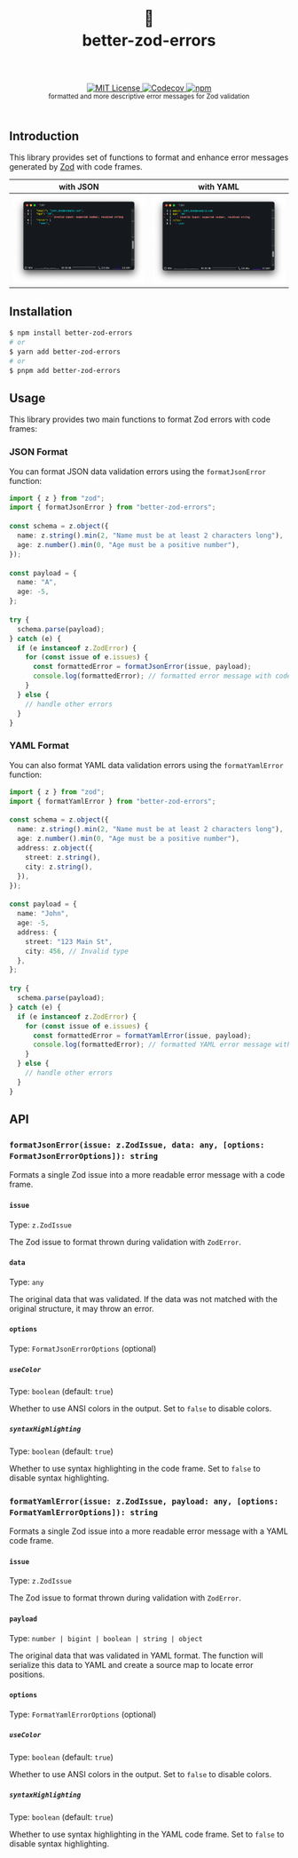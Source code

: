 <h1 align="center">
  <br />
  💎
  <br />
  better-zod-errors
  <sup>
    <br />
    <br />
  </sup>    
</h1>

<div align="center">
    <a href="https://github.com/async3619/better-zod-errors/blob/main/LICENSE">
        <img src="https://img.shields.io/github/license/async3619/better-zod-errors?style=flat-square" alt="MIT License" />
    </a>
    <a href="https://codecov.io/gh/async3619/better-zod-errors">
        <img alt="Codecov" src="https://img.shields.io/codecov/c/github/async3619/better-zod-errors?style=flat-square">
    </a>
    <a href="https://www.npmjs.com/package/better-zod-errors">
        <img alt="npm" src="https://img.shields.io/npm/v/better-zod-errors?style=flat-square" />
    </a>
    <br />
    <sup>formatted and more descriptive error messages for Zod validation</sup>
    <br />
    <br />
</div>

## Introduction

This library provides set of functions to format and enhance error messages generated by [Zod](https://zod.dev/) with code frames.

|             with JSON              |             with YAML              |
|:----------------------------------:|:----------------------------------:|
| ![JSON Example](./assets/json.png) | ![YAML Example](./assets/yaml.png) |

## Installation

```bash
$ npm install better-zod-errors
# or
$ yarn add better-zod-errors
# or
$ pnpm add better-zod-errors
```

## Usage

This library provides two main functions to format Zod errors with code frames:

### JSON Format

You can format JSON data validation errors using the `formatJsonError` function:

```typescript
import { z } from "zod";
import { formatJsonError } from "better-zod-errors";

const schema = z.object({
  name: z.string().min(2, "Name must be at least 2 characters long"),
  age: z.number().min(0, "Age must be a positive number"),
});

const payload = {
  name: "A",
  age: -5,
};

try {
  schema.parse(payload);
} catch (e) {
  if (e instanceof z.ZodError) {
    for (const issue of e.issues) {
      const formattedError = formatJsonError(issue, payload);
      console.log(formattedError); // formatted error message with code frame
    }
  } else {
    // handle other errors
  }
}
```

### YAML Format

You can also format YAML data validation errors using the `formatYamlError` function:

```typescript
import { z } from "zod";
import { formatYamlError } from "better-zod-errors";

const schema = z.object({
  name: z.string().min(2, "Name must be at least 2 characters long"),
  age: z.number().min(0, "Age must be a positive number"),
  address: z.object({
    street: z.string(),
    city: z.string(),
  }),
});

const payload = {
  name: "John",
  age: -5,
  address: {
    street: "123 Main St",
    city: 456, // Invalid type
  },
};

try {
  schema.parse(payload);
} catch (e) {
  if (e instanceof z.ZodError) {
    for (const issue of e.issues) {
      const formattedError = formatYamlError(issue, payload);
      console.log(formattedError); // formatted YAML error message with code frame
    }
  } else {
    // handle other errors
  }
}
```

## API

### `formatJsonError(issue: z.ZodIssue, data: any, [options: FormatJsonErrorOptions]): string`

Formats a single Zod issue into a more readable error message with a code frame.

#### `issue`

Type: `z.ZodIssue`

The Zod issue to format thrown during validation with `ZodError`.

#### `data`

Type: `any`

The original data that was validated. If the data was not matched with the original structure, it may throw an error.

#### `options`

Type: `FormatJsonErrorOptions` (optional)

##### `useColor`

Type: `boolean` (default: `true`)

Whether to use ANSI colors in the output. Set to `false` to disable colors.

##### `syntaxHighlighting`

Type: `boolean` (default: `true`)

Whether to use syntax highlighting in the code frame. Set to `false` to disable syntax highlighting.

### `formatYamlError(issue: z.ZodIssue, payload: any, [options: FormatYamlErrorOptions]): string`

Formats a single Zod issue into a more readable error message with a YAML code frame.

#### `issue`

Type: `z.ZodIssue`

The Zod issue to format thrown during validation with `ZodError`.

#### `payload`

Type: `number | bigint | boolean | string | object`

The original data that was validated in YAML format. The function will serialize this data to YAML and create a source map to locate error positions.

#### `options`

Type: `FormatYamlErrorOptions` (optional)

##### `useColor`

Type: `boolean` (default: `true`)

Whether to use ANSI colors in the output. Set to `false` to disable colors.

##### `syntaxHighlighting`

Type: `boolean` (default: `true`)

Whether to use syntax highlighting in the YAML code frame. Set to `false` to disable syntax highlighting.
